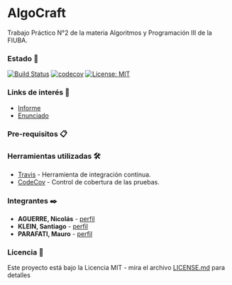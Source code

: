 # AlgoCraft

Trabajo Práctico N°2 de la materia Algoritmos y Programación III de la FIUBA.

### Estado 📌

[![Build Status](https://travis-ci.com/mauro7x/AlgoCraft.svg?token=SDeNpfsPsB4y5FW5rPH9&branch=master)](https://travis-ci.com/mauro7x/AlgoCraft) 
[![codecov](https://codecov.io/gh/mauro7x/AlgoCraft/branch/master/graph/badge.svg?token=FCtXrD4A86)](https://codecov.io/gh/mauro7x/AlgoCraft) 
[![License: MIT](https://img.shields.io/badge/License-MIT-green.svg)](https://opensource.org/licenses/MIT) 

### Links de interés 🚀

* [Informe](https://www.overleaf.com/8746758456pyzgmhgnqdqm)
* [Enunciado](https://docs.google.com/document/d/1uT1NYcKcZytVY5hD31TXFGuXLqgSXLUc488Tv7DOxIw/edit#heading=h.yxmoczo35tm5)


### Pre-requisitos 📋



### Herramientas utilizadas 🛠️

* [Travis](https://travis-ci.org/) - Herramienta de integración continua.
* [CodeCov](https://maven.apache.org/) - Control de cobertura de las pruebas.


### Integrantes ✒️

* **AGUERRE, Nicolás** - [perfil](https://github.com/nicomatex)
* **KLEIN, Santiago** - [perfil](https://github.com/sankle)
* **PARAFATI, Mauro** - [perfil](https://github.com/mauro7x)


### Licencia 📄

Este proyecto está bajo la Licencia MIT - mira el archivo [LICENSE.md](LICENSE.md) para detalles
